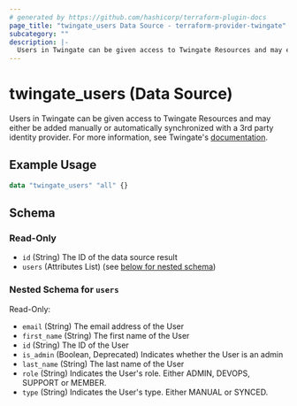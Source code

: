 ```yaml
---
# generated by https://github.com/hashicorp/terraform-plugin-docs
page_title: "twingate_users Data Source - terraform-provider-twingate"
subcategory: ""
description: |-
  Users in Twingate can be given access to Twingate Resources and may either be added manually or automatically synchronized with a 3rd party identity provider. For more information, see Twingate's documentation https://docs.twingate.com/docs/users.
---
```


# twingate_users (Data Source)

Users in Twingate can be given access to Twingate Resources and may either be added manually or automatically synchronized with a 3rd party identity provider. For more information, see Twingate's [documentation](https://docs.twingate.com/docs/users).

## Example Usage

```terraform
data "twingate_users" "all" {}
```

<!-- schema generated by tfplugindocs -->
## Schema

### Read-Only

- `id` (String) The ID of the data source result
- `users` (Attributes List) (see [below for nested schema](#nestedatt--users))

<a id="nestedatt--users"></a>
### Nested Schema for `users`

Read-Only:

- `email` (String) The email address of the User
- `first_name` (String) The first name of the User
- `id` (String) The ID of the User
- `is_admin` (Boolean, Deprecated) Indicates whether the User is an admin
- `last_name` (String) The last name of the User
- `role` (String) Indicates the User's role. Either ADMIN, DEVOPS, SUPPORT or MEMBER.
- `type` (String) Indicates the User's type. Either MANUAL or SYNCED.
